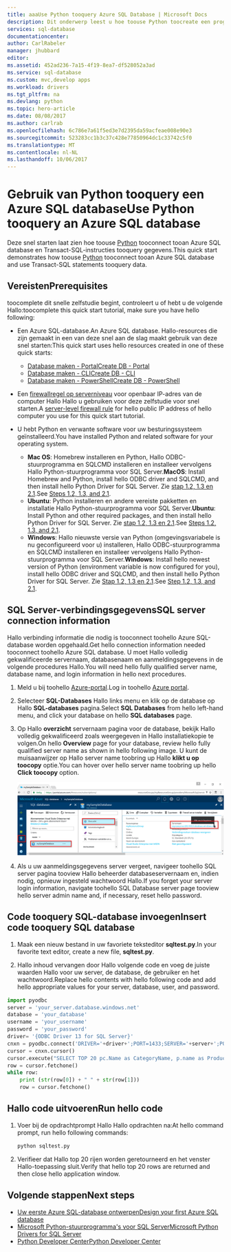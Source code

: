 ```yaml
---
title: aaaUse Python tooquery Azure SQL Database | Microsoft Docs
description: Dit onderwerp leest u hoe toouse Python toocreate een programma dat verbinding tooan Azure SQL Database en de query maakt met behulp van Transact-SQL-instructies.
services: sql-database
documentationcenter: 
author: CarlRabeler
manager: jhubbard
editor: 
ms.assetid: 452ad236-7a15-4f19-8ea7-df528052a3ad
ms.service: sql-database
ms.custom: mvc,develop apps
ms.workload: drivers
ms.tgt_pltfrm: na
ms.devlang: python
ms.topic: hero-article
ms.date: 08/08/2017
ms.author: carlrab
ms.openlocfilehash: 6c786e7a61f5ed3e7d2395da59acfeae008e90e3
ms.sourcegitcommit: 523283cc1b3c37c428e77850964dc1c33742c5f0
ms.translationtype: MT
ms.contentlocale: nl-NL
ms.lasthandoff: 10/06/2017
---
```

# <a name="use-python-tooquery-an-azure-sql-database"></a><span data-ttu-id="15d40-103">Gebruik van Python tooquery een Azure SQL database</span><span class="sxs-lookup"><span data-stu-id="15d40-103">Use Python tooquery an Azure SQL database</span></span>

 <span data-ttu-id="15d40-104">Deze snel starten laat zien hoe toouse [Python](https://python.org) tooconnect tooan Azure SQL database en Transact-SQL-instructies tooquery gegevens.</span><span class="sxs-lookup"><span data-stu-id="15d40-104">This quick start demonstrates how toouse [Python](https://python.org) tooconnect tooan Azure SQL database and use Transact-SQL statements tooquery data.</span></span>

## <a name="prerequisites"></a><span data-ttu-id="15d40-105">Vereisten</span><span class="sxs-lookup"><span data-stu-id="15d40-105">Prerequisites</span></span>

<span data-ttu-id="15d40-106">toocomplete dit snelle zelfstudie begint, controleert u of hebt u de volgende Hallo:</span><span class="sxs-lookup"><span data-stu-id="15d40-106">toocomplete this quick start tutorial, make sure you have hello following:</span></span>

- <span data-ttu-id="15d40-107">Een Azure SQL-database.</span><span class="sxs-lookup"><span data-stu-id="15d40-107">An Azure SQL database.</span></span> <span data-ttu-id="15d40-108">Hallo-resources die zijn gemaakt in een van deze snel aan de slag maakt gebruik van deze snel starten:</span><span class="sxs-lookup"><span data-stu-id="15d40-108">This quick start uses hello resources created in one of these quick starts:</span></span> 

   - [<span data-ttu-id="15d40-109">Database maken - Portal</span><span class="sxs-lookup"><span data-stu-id="15d40-109">Create DB - Portal</span></span>](sql-database-get-started-portal.md)
   - [<span data-ttu-id="15d40-110">Database maken - CLI</span><span class="sxs-lookup"><span data-stu-id="15d40-110">Create DB - CLI</span></span>](sql-database-get-started-cli.md)
   - [<span data-ttu-id="15d40-111">Database maken - PowerShell</span><span class="sxs-lookup"><span data-stu-id="15d40-111">Create DB - PowerShell</span></span>](sql-database-get-started-powershell.md)

- <span data-ttu-id="15d40-112">Een [firewallregel op serverniveau](sql-database-get-started-portal.md#create-a-server-level-firewall-rule) voor openbaar IP-adres van de computer Hallo Hallo u gebruiken voor deze zelfstudie voor snel starten.</span><span class="sxs-lookup"><span data-stu-id="15d40-112">A [server-level firewall rule](sql-database-get-started-portal.md#create-a-server-level-firewall-rule) for hello public IP address of hello computer you use for this quick start tutorial.</span></span>

- <span data-ttu-id="15d40-113">U hebt Python en verwante software voor uw besturingssysteem geïnstalleerd.</span><span class="sxs-lookup"><span data-stu-id="15d40-113">You have installed Python and related software for your operating system.</span></span>

    - <span data-ttu-id="15d40-114">**Mac OS**: Homebrew installeren en Python, Hallo ODBC-stuurprogramma en SQLCMD installeren en installeer vervolgens Hallo Python-stuurprogramma voor SQL Server.</span><span class="sxs-lookup"><span data-stu-id="15d40-114">**MacOS**: Install Homebrew and Python, install hello ODBC driver and SQLCMD, and then install hello Python Driver for SQL Server.</span></span> <span data-ttu-id="15d40-115">Zie [stap 1.2, 1.3 en 2.1](https://www.microsoft.com/sql-server/developer-get-started/python/mac/).</span><span class="sxs-lookup"><span data-stu-id="15d40-115">See [Steps 1.2, 1.3, and 2.1](https://www.microsoft.com/sql-server/developer-get-started/python/mac/).</span></span>
    - <span data-ttu-id="15d40-116">**Ubuntu**: Python installeren en andere vereiste pakketten en installatie Hallo Python-stuurprogramma voor SQL Server.</span><span class="sxs-lookup"><span data-stu-id="15d40-116">**Ubuntu**:  Install Python and other required packages, and then install hello Python Driver for SQL Server.</span></span> <span data-ttu-id="15d40-117">Zie [stap 1.2, 1.3 en 2.1](https://www.microsoft.com/sql-server/developer-get-started/python/ubuntu/).</span><span class="sxs-lookup"><span data-stu-id="15d40-117">See [Steps 1.2, 1.3, and 2.1](https://www.microsoft.com/sql-server/developer-get-started/python/ubuntu/).</span></span>
    - <span data-ttu-id="15d40-118">**Windows**: Hallo nieuwste versie van Python (omgevingsvariabele is nu geconfigureerd voor u) installeren, Hallo ODBC-stuurprogramma en SQLCMD installeren en installeer vervolgens Hallo Python-stuurprogramma voor SQL Server.</span><span class="sxs-lookup"><span data-stu-id="15d40-118">**Windows**: Install hello newest version of Python (environment variable is now configured for you), install hello ODBC driver and SQLCMD, and then install hello Python Driver for SQL Server.</span></span> <span data-ttu-id="15d40-119">Zie [Stap 1.2, 1.3 en 2.1](https://www.microsoft.com/sql-server/developer-get-started/python/windows/).</span><span class="sxs-lookup"><span data-stu-id="15d40-119">See [Step 1.2, 1.3, and 2.1](https://www.microsoft.com/sql-server/developer-get-started/python/windows/).</span></span> 

## <a name="sql-server-connection-information"></a><span data-ttu-id="15d40-120">SQL Server-verbindingsgegevens</span><span class="sxs-lookup"><span data-stu-id="15d40-120">SQL server connection information</span></span>

<span data-ttu-id="15d40-121">Hallo verbinding informatie die nodig is tooconnect toohello Azure SQL-database worden opgehaald.</span><span class="sxs-lookup"><span data-stu-id="15d40-121">Get hello connection information needed tooconnect toohello Azure SQL database.</span></span> <span data-ttu-id="15d40-122">U moet Hallo volledig gekwalificeerde servernaam, databasenaam en aanmeldingsgegevens in de volgende procedures Hallo.</span><span class="sxs-lookup"><span data-stu-id="15d40-122">You will need hello fully qualified server name, database name, and login information in hello next procedures.</span></span>

1. <span data-ttu-id="15d40-123">Meld u bij toohello [Azure-portal](https://portal.azure.com/).</span><span class="sxs-lookup"><span data-stu-id="15d40-123">Log in toohello [Azure portal](https://portal.azure.com/).</span></span>
2. <span data-ttu-id="15d40-124">Selecteer **SQL-Databases** Hallo links menu en klik op de database op Hallo **SQL-databases** pagina.</span><span class="sxs-lookup"><span data-stu-id="15d40-124">Select **SQL Databases** from hello left-hand menu, and click your database on hello **SQL databases** page.</span></span> 
3. <span data-ttu-id="15d40-125">Op Hallo **overzicht** servernaam pagina voor de database, bekijk Hallo volledig gekwalificeerd zoals weergegeven in Hallo installatiekopie te volgen.</span><span class="sxs-lookup"><span data-stu-id="15d40-125">On hello **Overview** page for your database, review hello fully qualified server name as shown in hello following image.</span></span> <span data-ttu-id="15d40-126">U kunt de muisaanwijzer op Hallo server name toobring up Hallo **klikt u op toocopy** optie.</span><span class="sxs-lookup"><span data-stu-id="15d40-126">You can hover over hello server name toobring up hello **Click toocopy** option.</span></span>  

   ![servernaam](./media/sql-database-connect-query-dotnet/server-name.png) 

4. <span data-ttu-id="15d40-128">Als u uw aanmeldingsgegevens server vergeet, navigeer toohello SQL server pagina tooview Hallo beheerder databaseservernaam en, indien nodig, opnieuw ingesteld wachtwoord Hallo.</span><span class="sxs-lookup"><span data-stu-id="15d40-128">If you forget your server login information, navigate toohello SQL Database server page tooview hello server admin name and, if necessary, reset hello password.</span></span>     
    
## <a name="insert-code-tooquery-sql-database"></a><span data-ttu-id="15d40-129">Code tooquery SQL-database invoegen</span><span class="sxs-lookup"><span data-stu-id="15d40-129">Insert code tooquery SQL database</span></span> 

1. <span data-ttu-id="15d40-130">Maak een nieuw bestand in uw favoriete teksteditor **sqltest.py**.</span><span class="sxs-lookup"><span data-stu-id="15d40-130">In your favorite text editor, create a new file, **sqltest.py**.</span></span>  

2. <span data-ttu-id="15d40-131">Hallo inhoud vervangen door Hallo volgende code en voeg de juiste waarden Hallo voor uw server, de database, de gebruiker en het wachtwoord.</span><span class="sxs-lookup"><span data-stu-id="15d40-131">Replace hello contents with hello following code and add hello appropriate values for your server, database, user, and password.</span></span>

```Python
import pyodbc
server = 'your_server.database.windows.net'
database = 'your_database'
username = 'your_username'
password = 'your_password'
driver= '{ODBC Driver 13 for SQL Server}'
cnxn = pyodbc.connect('DRIVER='+driver+';PORT=1433;SERVER='+server+';PORT=1443;DATABASE='+database+';UID='+username+';PWD='+ password)
cursor = cnxn.cursor()
cursor.execute("SELECT TOP 20 pc.Name as CategoryName, p.name as ProductName FROM [SalesLT].[ProductCategory] pc JOIN [SalesLT].[Product] p ON pc.productcategoryid = p.productcategoryid")
row = cursor.fetchone()
while row:
    print (str(row[0]) + " " + str(row[1]))
    row = cursor.fetchone()
```

## <a name="run-hello-code"></a><span data-ttu-id="15d40-132">Hallo code uitvoeren</span><span class="sxs-lookup"><span data-stu-id="15d40-132">Run hello code</span></span>

1. <span data-ttu-id="15d40-133">Voer bij de opdrachtprompt Hallo Hallo opdrachten na:</span><span class="sxs-lookup"><span data-stu-id="15d40-133">At hello command prompt, run hello following commands:</span></span>

   ```Python
   python sqltest.py
   ```

2. <span data-ttu-id="15d40-134">Verifieer dat Hallo top 20 rijen worden geretourneerd en het venster Hallo-toepassing sluit.</span><span class="sxs-lookup"><span data-stu-id="15d40-134">Verify that hello top 20 rows are returned and then close hello application window.</span></span>

## <a name="next-steps"></a><span data-ttu-id="15d40-135">Volgende stappen</span><span class="sxs-lookup"><span data-stu-id="15d40-135">Next steps</span></span>

- [<span data-ttu-id="15d40-136">Uw eerste Azure SQL-database ontwerpen</span><span class="sxs-lookup"><span data-stu-id="15d40-136">Design your first Azure SQL database</span></span>](sql-database-design-first-database.md)
- [<span data-ttu-id="15d40-137">Microsoft Python-stuurprogramma's voor SQL Server</span><span class="sxs-lookup"><span data-stu-id="15d40-137">Microsoft Python Drivers for SQL Server</span></span>](https://docs.microsoft.com/sql/connect/python/python-driver-for-sql-server/)
- [<span data-ttu-id="15d40-138">Python Developer Center</span><span class="sxs-lookup"><span data-stu-id="15d40-138">Python Developer Center</span></span>](https://azure.microsoft.com/develop/python/?v=17.23h)

